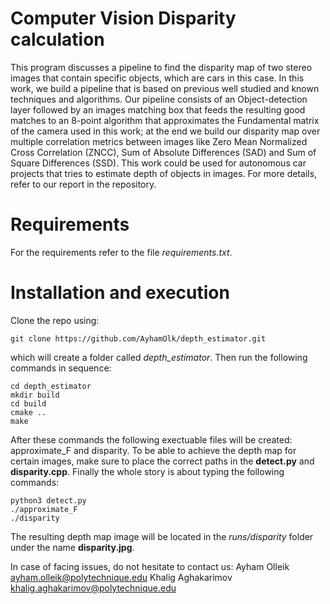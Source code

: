 # Computer Vision Disparity calculation
This program discusses a pipeline to find the disparity map of two stereo images that contain specific objects, which are cars in this case. In this work, we build a pipeline that is based on previous well studied and known techniques and algorithms. Our pipeline consists of an Object-detection layer followed by an images matching box that feeds the resulting good matches to an 8-point algorithm that approximates the Fundamental matrix of the camera used in this work; at the end we build our disparity map over multiple correlation metrics between images like Zero Mean Normalized Cross Correlation (ZNCC), Sum of Absolute Differences (SAD) and Sum of Square Differences (SSD). This work could be used for autonomous car projects that tries to estimate depth of objects in images. For more details, refer to our report in the repository.

# Requirements
For the requirements refer to the file *requirements.txt*.

# Installation and execution
Clone the repo using:
```
git clone https://github.com/AyhamOlk/depth_estimator.git
```
which will create a folder called *depth_estimator*. Then run the following commands in sequence:
```
cd depth_estimator
mkdir build
cd build
cmake ..
make
```
After these commands the following exectuable files will be created: approximate_F and disparity.
To be able to achieve the depth map for certain images, make sure to place the correct paths in the **detect.py** and **disparity.cpp**. Finally the whole story is about typing the following commands:
```
python3 detect.py
./approximate_F
./disparity
```
The resulting depth map image will be located in the *runs/disparity* folder under the name **disparity.jpg**.

In case of facing issues, do not hesitate to contact us:
Ayham Olleik <ayham.olleik@polytechnique.edu>
Khalig Aghakarimov <khalig.aghakarimov@polytechnique.edu>
